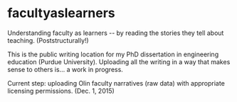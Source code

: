 # facultyaslearners
Understanding faculty as learners -- by reading the stories they tell about teaching. (Poststructurally!)

This is the public writing location for my PhD dissertation in engineering education (Purdue University). Uploading all the writing in a way that makes sense to others is... a work in progress.

Current step: uploading Olin faculty narratives (raw data) with appropriate licensing permissions. (Dec. 1, 2015)
